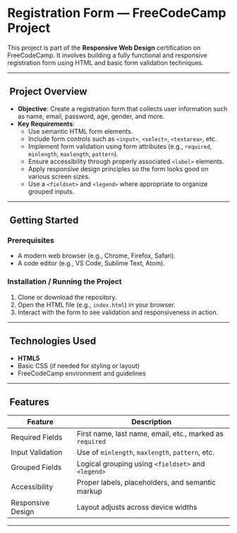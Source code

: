# Registration Form — FreeCodeCamp Project

This project is part of the **Responsive Web Design** certification on FreeCodeCamp. It involves building a fully functional and responsive registration form using HTML and basic form validation techniques.

---

## ​ Project Overview

- **Objective**: Create a registration form that collects user information such as name, email, password, age, gender, and more.
- **Key Requirements**:
  - Use semantic HTML form elements.
  - Include form controls such as `<input>`, `<select>`, `<textarea>`, etc.
  - Implement form validation using form attributes (e.g., `required`, `minlength`, `maxlength`, `pattern`).
  - Ensure accessibility through properly associated `<label>` elements.
  - Apply responsive design principles so the form looks good on various screen sizes.
  - Use a `<fieldset>` and `<legend>` where appropriate to organize grouped inputs.

---

## ​ Getting Started

### Prerequisites

- A modern web browser (e.g., Chrome, Firefox, Safari).
- A code editor (e.g., VS Code, Sublime Text, Atom).

### Installation / Running the Project

1. Clone or download the repository.
2. Open the HTML file (e.g., `index.html`) in your browser.
3. Interact with the form to see validation and responsiveness in action.

---

## ​ Technologies Used

- **HTML5**
- Basic CSS (if needed for styling or layout)
- FreeCodeCamp environment and guidelines

---

## ​ Features

| Feature           | Description                                              |
| ----------------- | -------------------------------------------------------- |
| Required Fields   | First name, last name, email, etc., marked as `required` |
| Input Validation  | Use of `minlength`, `maxlength`, `pattern`, etc.         |
| Grouped Fields    | Logical grouping using `<fieldset>` and `<legend>`       |
| Accessibility     | Proper labels, placeholders, and semantic markup         |
| Responsive Design | Layout adjusts across device widths                      |

---
